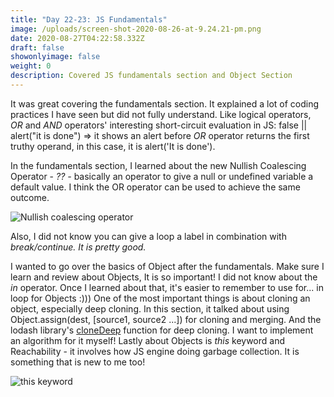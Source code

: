```yaml
---
title: "Day 22-23: JS Fundamentals"
image: /uploads/screen-shot-2020-08-26-at-9.24.21-pm.png
date: 2020-08-27T04:22:58.332Z
draft: false
showonlyimage: false
weight: 0
description: Covered JS fundamentals section and Object Section
---
```

It was great covering the fundamentals section. It explained a lot of coding practices I have seen but did not fully understand. Like logical operators, *OR* and *AND* operators' interesting short-circuit evaluation in JS: false || alert("it is done") => it shows an alert before *OR* operator returns the first truthy operand, in this case, it is alert('It is done'). 

In the fundamentals section, I learned about the new Nullish Coalescing Operator - *?? -* basically an operator to give a null or undefined variable a default value. I think the OR operator can be used to achieve the same outcome. 

![Nullish coalescing operator](/uploads/screen-shot-2020-08-26-at-9.36.31-pm.png "Nullish coalescing operator")

Also, I did not know you can give a loop a label in combination with *break/continue. It is pretty good.* 

I wanted to go over the basics of Object after the fundamentals. Make sure I learn and review about Objects, It is so important! I did not know about the *in* operator. Once I learned about that, it's easier to remember to use for... in loop for Objects :))) One of the most important things is about cloning an object, especially deep cloning. In this section, it talked about using Object.assign(dest, \[source1, source2 ...]) for cloning and merging. And the lodash library's [cloneDeep](https://lodash.com/docs/4.17.15#cloneDeep) function for deep cloning. I want to implement an algorithm for it myself! Lastly about Objects is *this* keyword and Reachability - it involves how JS engine doing garbage collection. It is something that is new to me too!

![this keyword](/uploads/screen-shot-2020-08-26-at-5.52.08-pm.png "this keyword")